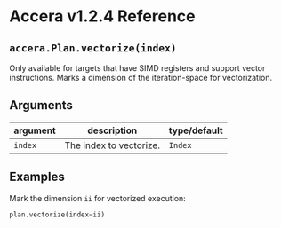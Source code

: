 [//]: # (Project: Accera)
[//]: # (Version: v1.2.4)

# Accera v1.2.4 Reference

## `accera.Plan.vectorize(index)`
Only available for targets that have SIMD registers and support vector instructions. Marks a dimension of the iteration-space for vectorization.

## Arguments

argument | description | type/default
--- | --- | ---
`index` | The index to vectorize. | `Index`

## Examples

Mark the dimension `ii` for vectorized execution:

```python
plan.vectorize(index=ii)
```

<div style="page-break-after: always;"></div>

